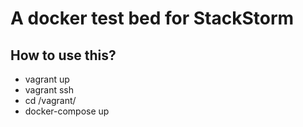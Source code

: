# A docker test bed for StackStorm 

## How to use this?
* vagrant up
* vagrant ssh
* cd /vagrant/
* docker-compose up


